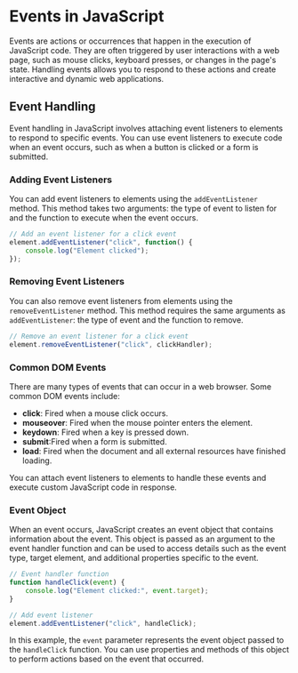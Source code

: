 # Events in JavaScript

Events are actions or occurrences that happen in the execution of JavaScript code. They are often triggered by user interactions with a web page, such as mouse clicks, keyboard presses, or changes in the page's state. Handling events allows you to respond to these actions and create interactive and dynamic web applications.

## Event Handling

Event handling in JavaScript involves attaching event listeners to elements to respond to specific events. You can use event listeners to execute code when an event occurs, such as when a button is clicked or a form is submitted.

### Adding Event Listeners

You can add event listeners to elements using the `addEventListener` method. This method takes two arguments: the type of event to listen for and the function to execute when the event occurs.

```javascript
// Add an event listener for a click event
element.addEventListener("click", function() {
    console.log("Element clicked");
});
```
### Removing Event Listeners

You can also remove event listeners from elements using the `removeEventListener` method. This method requires the same arguments as `addEventListener`: the type of event and the function to remove.

```javascript
// Remove an event listener for a click event
element.removeEventListener("click", clickHandler);
```

### Common DOM Events

There are many types of events that can occur in a web browser. Some common DOM events include:

- **click**: Fired when a mouse click occurs.
- **mouseover**: Fired when the mouse pointer enters the element.
- **keydown**: Fired when a key is pressed down.
- **submit**:Fired when a form is submitted.
- **load**: Fired when the document and all external resources have finished loading. 

You can attach event listeners to elements to handle these events and execute custom JavaScript code in response.

### Event Object

When an event occurs, JavaScript creates an event object that contains information about the event. This object is passed as an argument to the event handler function and can be used to access details such as the event type, target element, and additional properties specific to the event.

```javascript
// Event handler function
function handleClick(event) {
    console.log("Element clicked:", event.target);
}

// Add event listener
element.addEventListener("click", handleClick);
```

In this example, the `event` parameter represents the event object passed to the `handleClick` function. You can use properties and methods of this object to perform actions based on the event that occurred.